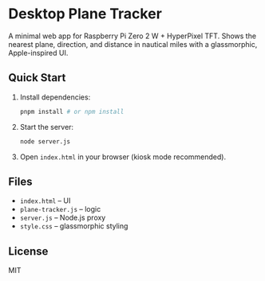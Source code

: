 # Desktop Plane Tracker

A minimal web app for Raspberry Pi Zero 2 W + HyperPixel TFT. Shows the nearest plane, direction, and distance in nautical miles with a glassmorphic, Apple-inspired UI.

## Quick Start

1. Install dependencies:

   ```bash
   pnpm install # or npm install
   ```

2. Start the server:

   ```bash
   node server.js
   ```

3. Open `index.html` in your browser (kiosk mode recommended).

## Files

- `index.html` – UI
- `plane-tracker.js` – logic
- `server.js` – Node.js proxy
- `style.css` – glassmorphic styling

## License

MIT
